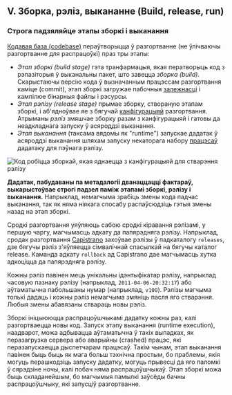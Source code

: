 ## V. Зборка, рэліз, выкананне (Build, release, run)
### Строга падзяляйце этапы зборкі і выканання

[Кодавая база (codebase)](./codebase) пераўтворыцца ў разгортванне (не ўлічваючы разгортванне для распрацоўкі) праз тры этапы:

* *Этап зборкі (build stage)* гэта транфармацыя, якая ператворыць код з рэпазіторыя ў выканальны пакет, што завецца *зборка (build)*. Скарыстаючы версію кода ў вызначанным працэссам разгортвання каміце (commit), этап зборкі загружае пабочныя [залежнасці](./dependencies) і кампілюе бінарныя файлы і рэсурсы.
* *Этап рэлізу (release stage)* прымае зборку, створаную этапам зборкі, і аб'ядноўвае яе з бягучай [канфігурацыяй](./config) разгортвання. Атрыманы *рэліз* змяшчае зборку разам з канфігурацыяй і гатовы да неадкладнага запуску ў асяроддзі выканання.
* *Этап выканання* (таксама вядомы як "runtime") запускае дадатак ў асяроддзі выканання шляхам запуску некаторага набору [працэсаў](./processes) дадатаку для пэўнага рэлізу.

![Код робіцца зборкай, якая яднаецца з канфігурацыяй для стварэння рэлізу](/images/release.png)

**Дадатак, пабудаваны па метадалогіі дванаццацці фактараў, выкарыстоўвае строгі падзел паміж этапамі зборкі, рэлізу і выканання.** Напрыклад, немагчыма зрабіць змены кода падчас выканання, так як няма ніякага спосабу распаўсюдзіць гэтыя змены назад на этап зборкі.

Сродкі разгортвання уяўляюць сабою сродкі кіравання рэлізамі, у першую чаргу, магчымасць адкату да папярэдняга рэлізу. Напрыклад, сродак разгортвання [Capistrano](https://github.com/capistrano/capistrano/wiki) захоўвае рэлізы ў падкаталогу `releases`, дзе бягучы рэліз з'яўляецца сімвалічнай спасылкай на бягучы каталог release. Каманда адкату `rollback` ад Capistrano дае магчымасць хутка адкоціцца да папярэдняга рэлізу.

Кожны рэліз павінен мець унікальны ідэнтыфікатар рэлізу, напрыклад часовую пазнаку рэлізу (напрыклад, `2011-04-06-20:32:17`) або аўтаматычна пабольшаны нумар (напрыклад, `v100`). Рэлізы магчыма толькі дадаць і кожны рэліз немагчыма змяніць пасля яго стварэння. Любыя змены абавязаны ствараць новы рэліз.

Зборкі ініцыююцца распрацоўшчыкамі дадатку кожны раз, калі разгортваецца новы код. Запуск этапу выканання (runtime execution), наадварот, можа адбывацца аўтаматычна ў такіх выпадках, як перазагрузка сервера або аварыйны (crashed) працэс, які перазапускаецца дыспетчарам працэсаў. Такім чынам, этап выканання павінен быць  быць як мага больш тэхнічна простым, бо праблемы, якія могуць перашкодзіць запуску дадатку, могуць прывесці да яго паломкі ў сярэдзіне ночы, калі побач няма распрацоўшчыкаў. Этап зборкі можа быць складанейшым, бо магчымыя памылкі заўсёды бачны распрацоўшчыку, які запусціў разгортванне.

